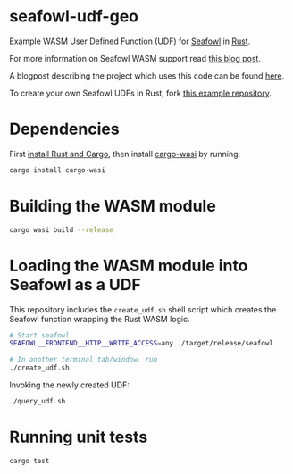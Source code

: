 # seafowl-udf-geo
Example WASM User Defined Function (UDF) for [Seafowl](https://seafowl.io/) in [Rust](https://www.rust-lang.org/).

For more information on Seafowl WASM support read [this blog post](https://www.splitgraph.com/blog/seafowl-wasm-udfs).

A blogpost describing the project which uses this code can be found [here](https://www.splitgraph.com/blog/seafowl-geo-distance-udf).

To create your own Seafowl UDFs in Rust, fork [this example repository](https://github.com/splitgraph/seafowl-udf-rust).

# Dependencies

First [install Rust and Cargo](https://www.rust-lang.org/tools/install), then install [cargo-wasi](https://github.com/bytecodealliance/cargo-wasi) by running:

```bash
cargo install cargo-wasi
```

# Building the WASM module

```bash
cargo wasi build --release
```

# Loading the WASM module into Seafowl as a UDF

This repository includes the `create_udf.sh` shell script which creates the Seafowl function wrapping the Rust WASM logic.

```bash
# Start seafowl
SEAFOWL__FRONTEND__HTTP__WRITE_ACCESS=any ./target/release/seafowl

# In another terminal tab/window, run
./create_udf.sh 
```

Invoking the newly created UDF:

```bash
./query_udf.sh
```

# Running unit tests

```bash
cargo test
```
